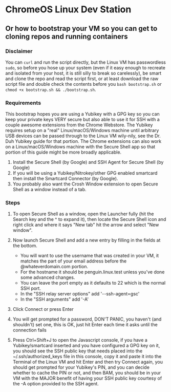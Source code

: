 # ChromeOS Linux Dev Station

## Or how to bootstrap your VM so you can get to cloning repos and running containers

### Disclaimer

You can `curl` and run the script directly, but the Linux VM has passwordless `sudo`, so before you hose up your system (even if it easy enough to recreate and isolated from your host, it is still silly to break so carelessly), be smart and clone the repo and read the script first, or at least download the raw script file and double check the contents before you `bash bootstrap.sh` or `chmod +x bootstrap.sh && ./bootstrap.sh`.

### Requirements

This bootstrap hopes you are using a Yubikey with a GPG key so you can keep your private keys VERY secure but also able to use it for SSH with a couple awesome extensions from the Chrome Webstore. The Yubikey requires setup on a "real" Linux/macOS/Windows machine until arbitrary USB devices can be passed through to the Linux VM wily-nily, see the Dr. Duh Yubikey guide for that portion. The Chrome extensions can also work on a Linux/macOS/Windows machine with the Secure Shell app so that portion of this guide might be more broadly applicable.

1. Install the Secure Shell (by Google) and SSH Agent for Secure Shell (by Google)
2. If you will be using a Yubikey/Nitrokey/other GPG enabled smartcard then install the Smartcard Connector (by Google).
3. You probably also want the Crosh Window extension to open Secure Shell as a window instead of a tab.

### Steps

1. To open Secure Shell as a window, open the Launcher fully (hit the Search key and the ^ to expand it), then locate the Secure Shell icon and right click and where it says "New tab" hit the arrow and select "New window".
2. Now launch Secure Shell and add a new entry by filling in the fields at the bottom.
    * You will want to use the username that was created in your VM, it matches the part of your email address before the @whateverdomain.com portion.
    * For the hostname it should be penguin.linux.test unless you've done some advanced changes.
    * You can leave the port empty as it defaults to 22 which is the normal SSH port.
    * In the "SSH relay server options" add '--ssh-agent=gsc'
    * In the "SSH arguments" add '-A'
3. Click Connect or press Enter

4. You will get prompted for a password, DON'T PANIC, you haven't (and shouldn't) set one, this is OK, just hit Enter each time it asks until the connection fails
5. Press Ctrl+Shift+J to open the Javascript console, if you have a Yubikey/smartcard inserted and you have configured a GPG key on it, you should see the SSH public key that needs placed into the ~/.ssh/authorized_keys file in this console, copy it and paste it into the Terminal of the Linux VM and hit Enter and then try Connect again, you should get prompted for your Yubikey's PIN, and you can decide whether to cache the PIN or not, and then BAM, you should be in your VM with the MAJOR benefit of having your SSH public key courtesy of the -A option provided to the SSH agent.
